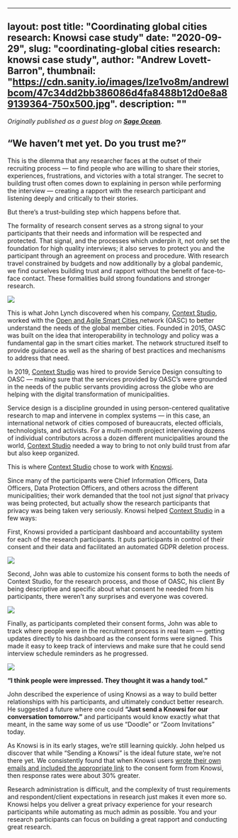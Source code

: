 
---
layout: post
title: "Coordinating global cities research: Knowsi case study"
date: "2020-09-29",
slug: "coordinating-global cities research: knowsi case study",
author: "Andrew Lovett-Barron",
thumbnail: "https://cdn.sanity.io/images/lze1vo8m/andrewlbcom/47c34dd2bb386086d4fa8488b12d0e8a89139364-750x500.jpg".
description: ""
---

_Originally published as a guest blog on [**Sage Ocean**](https://ocean.sagepub.com/blog/tools-and-tech/coordinating-global-cities-research-knowsi-case-study)._

## 

## **“We haven’t met yet. Do you trust me?”**

This is the dilemma that any researcher faces at the outset of their recruiting process — to find people who are willing to share their stories, experiences, frustrations, and victories with a total stranger. The secret to building trust often comes down to explaining in person while performing the interview — creating a rapport with the research participant and listening deeply and critically to their stories.

But there’s a trust-building step which happens before that.

The formality of research consent serves as a strong signal to your participants that their needs and information will be respected and protected. That signal, and the processes which underpin it, not only set the foundation for high quality interviews; it also serves to protect you and the participant through an agreement on process and procedure. With research travel constrained by budgets and now additionally by a global pandemic, we find ourselves building trust and rapport without the benefit of face-to-face contact. These formalities build strong foundations and stronger research.



![](https://cdn.sanity.io/images/lze1vo8m/andrewlbcom/e94f212909f8e1a7d64eeeec57a44d971ff469a5-940x627.png)

This is what John Lynch discovered when his company, [Context Studio](http://getincontext.ie/), worked with the [Open and Agile Smart Cities ](https://oascities.org/)network (OASC) to better understand the needs of the global member cities. Founded in 2015, OASC was built on the idea that interoperability in technology and policy was a fundamental gap in the smart cities market. The network structured itself to provide guidance as well as the sharing of best practices and mechanisms to address that need.

In 2019, [Context Studio](http://getincontext.ie/) was hired to provide Service Design consulting to OASC — making sure that the services provided by OASC’s were grounded in the needs of the public servants providing across the globe who are helping with the digital transformation of municipalities.

Service design is a discipline grounded in using person-centered qualitative research to map and intervene in complex systems — in this case, an international network of cities composed of bureaucrats, elected officials, technologists, and activists. For a multi-month project interviewing dozens of individual contributors across a dozen different municipalities around the world, [Context Studio](http://getincontext.ie/) needed a way to bring to not only build trust from afar but also keep organized.

This is where [Context Studio](http://getincontext.ie/) chose to work with [Knowsi](https://www.knowsi.com/).

Since many of the participants were Chief Information Officers, Data Officers, Data Protection Officers, and others across the different municipalities; their work demanded that the tool not just _signal_ that privacy was being protected, but actually show the research participants that privacy was being taken very seriously. Knowsi helped [Context Studio](http://getincontext.ie/) in a few ways:

First, Knowsi provided a participant dashboard and accountability system for each of the research participants. It puts participants in control of their consent and their data and facilitated an automated GDPR deletion process.



![](https://cdn.sanity.io/images/lze1vo8m/andrewlbcom/63176c53376d27515906020246b30f510cf2fd51-940x705.png)

Second, John was able to customize his consent forms to both the needs of Context Studio, for the research process, and those of OASC, his client By being descriptive and specific about what consent he needed from his participants, there weren’t any surprises and everyone was covered.



![](https://cdn.sanity.io/images/lze1vo8m/andrewlbcom/d1cfac04efebe30f82c2f123664bed45be52805d-617x456.png)

Finally, as participants completed their consent forms, John was able to track where people were in the recruitment process in real team — getting updates directly to his dashboard as the consent forms were signed. This made it easy to keep track of interviews and make sure that he could send interview schedule reminders as he progressed.



![](https://cdn.sanity.io/images/lze1vo8m/andrewlbcom/440971def0d38651dccb300d618256c18c86724b-940x705.png)



**“I think people were impressed. They thought it was a handy tool.”**

John described the experience of using Knowsi as a way to build better relationships with his participants, and ultimately conduct better research. He suggested a future where one could **“Just send a Knowsi for our conversation tomorrow.”** and participants would know exactly what that meant, in the same way some of us use “Doodle” or “Zoom Invitations” today.

As Knowsi is in its early stages, we’re still learning quickly. John helped us discover that while “Sending a Knowsi” is the ideal future state, we’re not there yet. We consistently found that when Knowsi users [wrote their own emails and included the appropriate link](https://medium.com/knowsi/research-recruitment-email-b862186ef3ba) to the consent form from Knowsi, then response rates were about 30% greater.

Research administration is difficult, and the complexity of trust requirements and respondent/client expectations in research just makes it even more so. Knowsi helps you deliver a great privacy experience for your research participants while automating as much admin as possible. You and your research participants can focus on building a great rapport and conducting great research.
